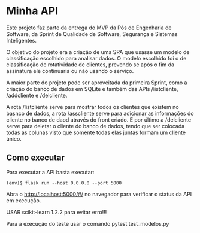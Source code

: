 # Minha API

Este projeto faz parte da entrega do MVP da Pós de Engenharia de Software, da Sprint de Qualidade de Software, Segurança e Sistemas Inteligentes.

O objetivo do projeto era a criação de uma SPA que usasse um modelo de classificação escolhido para analisar dados. O modelo escolhido foi o de classificação de rotatividade de clientes, prevendo se após o fim da assinatura ele continuaria ou não usando o serviço.

A maior parte do projeto pode ser aproveitada da primeira Sprint, como a criação do banco de dados em SQLite e também das APIs /listcliente, /addcliente e /delcliente.

A rota /listcliente serve para mostrar todos os clientes que existem no basnco de dados, a rota /asscliente serve para adicionar as informações do cliente no banco de daod através do front criado. E por último a /delcliente serve para deletar o cliente do banco de dados, tendo que ser colocada todas as colunas visto que somente todas elas juntas formam um cliente único.



## Como executar 
Para executar a API  basta executar:

```
(env)$ flask run --host 0.0.0.0 --port 5000
```
Abra o [http://localhost:5000/#/](http://localhost:5000/#/) no navegador para verificar o status da API em execução.

USAR scikit-learn 1.2.2 para evitar erro!!!


Para a execução do teste  usar o comando pytest test_modelos.py
